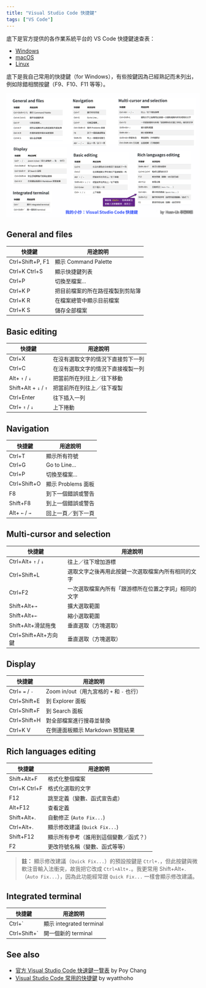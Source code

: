 ```yaml
---
title: "Visual Studio Code 快捷鍵"
tags: ["VS Code"]
---
```


底下是官方提供的各作業系統平台的 VS Code 快捷鍵速查表：

- [Windows](https://go.microsoft.com/fwlink/?linkid=832145)
- [macOS](https://go.microsoft.com/fwlink/?linkid=832143)
- [Linux](https://go.microsoft.com/fwlink/?linkid=832144)

底下是我自己常用的快捷鍵（for Windows），有些按鍵因為已經熟記而未列出，例如除錯相關按鍵（F9、F10、F11 等等）。

![](images/vscode-shortcut-keys.png#center)

## General and files

| 快捷鍵                  | 用途說明 |
|-------------------------|----------------------|
| Ctrl+Shift+P, F1        | 顯示 Command Palette |
| Ctrl+K Ctrl+S           | 顯示快捷鍵列表 |
| Ctrl+P                  | 切換至檔案... |
| Ctrl+K P | 把目前檔案的所在路徑複製到剪貼簿 |
| Ctrl+K R | 在檔案總管中顯示目前檔案 |
| Ctrl+K S | 儲存全部檔案 |

## Basic editing

| 快捷鍵                  | 用途說明 |
|-------------------------|----------------------|
| Ctrl+X | 在沒有選取文字的情況下直接剪下一列 |
| Ctrl+C | 在沒有選取文字的情況下直接複製一列 |
| Alt+ `↑` / `↓` | 把當前所在列往上／往下移動 |
| Shift+Alt + `↓` / `↑` | 把當前所在列往上／往下複製 |
| Ctrl+Enter | 往下插入一列 |
| Ctrl+ `↑` / `↓` | 上下捲動 |

## Navigation

| 快捷鍵                  | 用途說明 |
|-------------------------|----------------------|
| Ctrl+T | 顯示所有符號 |
| Ctrl+G | Go to Line... |
| Ctrl+P | 切換至檔案... |
| Ctrl+Shift+O | 顯示 Problems 面板 |
| F8 | 到下一個錯誤或警告 |
| Shift+F8 | 到上一個錯誤或警告 |
| Alt+ `←` / `→` | 回上一頁／到下一頁 |

## Multi-cursor and selection

| 快捷鍵                  | 用途說明 |
|-------------------------|----------------------|
| Ctrl+Alt+ `↑` / `↓` | 往上／往下增加游標 |
| Ctrl+Shift+L | 選取文字之後再用此按鍵一次選取檔案內所有相同的文字 |
| Ctrl+F2 | 一次選取檔案內所有「跟游標所在位置之字詞」相同的文字 |
| Shift+Alt+`→` | 擴大選取範圍 |
| Shift+Alt+`←` | 縮小選取範圍 |
| Shift+Alt+滑鼠拖曳 | 垂直選取（方塊選取） |
| Ctrl+Shift+Alt+方向鍵 | 垂直選取（方塊選取） |

## Display

| 快捷鍵                  | 用途說明 |
|-------------------------|----------------------|
| Ctrl+ `=` / `-` | Zoom in/out（用九宮格的 `+` 和 `-` 也行） |
| Ctrl+Shift+E | 到 Explorer 面板 |
| Ctrl+Shift+F | 到 Search 面板 |
| Ctrl+Shift+H | 對全部檔案進行搜尋並替換 |
| Ctrl+K V     | 在側邊面板顯示 Markdown 預覽結果 |

## Rich languages editing

| 快捷鍵                  | 用途說明 |
|-------------------------|----------------------|
| Shift+Alt+F | 格式化整個檔案 |
| Ctrl+K Ctrl+F | 格式化選取的文字 |
| F12 | 跳至定義（變數、函式宣告處） |
| Alt+F12 | 查看定義 |
| Shift+Alt+. | 自動修正 (`Auto Fix...`) |
| Ctrl+Alt+. | 顯示修改建議 (`Quick Fix...`) |
| Shift+F12 | 顯示所有參考（誰用到這個變數／函式？） |
| F2 | 更改符號名稱（變數、函式等等） |

> **註：** 顯示修改建議（`Quick Fix...`）的預設按鍵是 `Ctrl+.`，但此按鍵與微軟注音輸入法衝突，故我把它改成 `Ctrl+Alt+.`。我更常用 Shift+Alt+.（`Auto Fix...`），因為此功能經常跟 `Quick Fix...` 一樣會顯示修改建議。

## Integrated terminal

| 快捷鍵                  | 用途說明 |
|-------------------------|----------------------|
| Ctrl+` | 顯示 integrated terminal |
| Ctrl+Shift+` | 開一個新的 terminal |

## See also

- [官方 Visual Studio Code 快速鍵一覽表](https://blog.poychang.net/vscode-shortcuts/) by Poy Chang
- [Visual Studio Code 常用的快捷鍵](https://wyatthoho.medium.com/visual-studio-code-%E5%B8%B8%E7%94%A8%E7%9A%84%E5%BF%AB%E6%8D%B7%E9%8D%B5-894ff940a2c1) by wyatthoho
